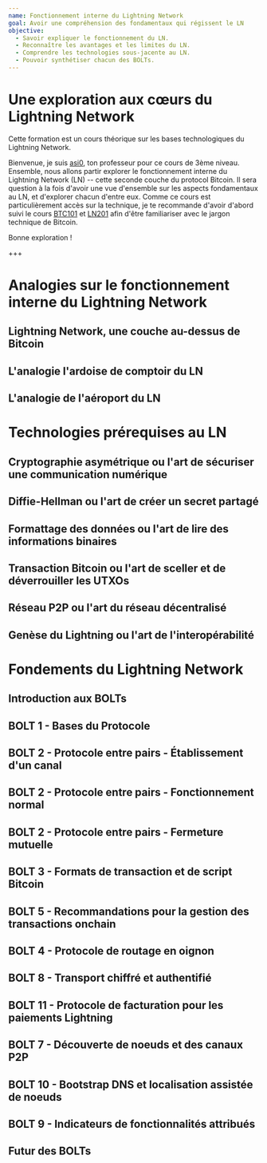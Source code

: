 ```yaml
---
name: Fonctionnement interne du Lightning Network 
goal: Avoir une compréhension des fondamentaux qui régissent le LN
objective:
  - Savoir expliquer le fonctionnement du LN.
  - Reconnaître les avantages et les limites du LN.
  - Comprendre les technologies sous-jacente au LN.
  - Pouvoir synthétiser chacun des BOLTs.
---
```


# Une exploration aux cœurs du Lightning Network 

Cette formation est un cours théorique sur les bases technologiques du Lightning Network.

Bienvenue, je suis [asi0](https://planb.network/en/professor/319), ton professeur pour ce cours de 3ème niveau. Ensemble, nous allons partir explorer le fonctionnement interne du Lightning Network (LN) -- cette seconde couche du protocol Bitcoin. Il sera question à la fois d'avoir une vue d'ensemble sur les aspects fondamentaux au LN, et d'explorer chacun d'entre eux. Comme ce cours est particulièrement accès sur la technique, je te recommande d'avoir d'abord suivi le cours [BTC101](https://planb.network/fr/courses/btc101) et [LN201](https://planb.network/fr/courses/ln201) afin d'être familiariser avec le jargon technique de Bitcoin. 

Bonne exploration ! 

+++

# Analogies sur le fonctionnement interne du Lightning Network

## Lightning Network, une couche au-dessus de Bitcoin
## L'analogie l'ardoise de comptoir du LN
## L'analogie de l'aéroport du LN

# Technologies prérequises au LN

## Cryptographie asymétrique ou l'art de sécuriser une communication numérique
## Diffie-Hellman ou l'art de créer un secret partagé
## Formattage des données ou l'art de lire des informations binaires
## Transaction Bitcoin ou l'art de sceller et de déverrouiller les UTXOs
## Réseau P2P ou l'art du réseau décentralisé
## Genèse du Lightning ou l'art de l'interopérabilité

# Fondements du Lightning Network

## Introduction aux BOLTs
## BOLT 1 - Bases du Protocole
## BOLT 2 - Protocole entre pairs - Établissement d'un canal
## BOLT 2 - Protocole entre pairs - Fonctionnement normal
## BOLT 2 - Protocole entre pairs - Fermeture mutuelle
## BOLT 3 - Formats de transaction et de script Bitcoin
## BOLT 5 - Recommandations pour la gestion des transactions onchain
## BOLT 4 - Protocole de routage en oignon
## BOLT 8 - Transport chiffré et authentifié
## BOLT 11 - Protocole de facturation pour les paiements Lightning
## BOLT 7 - Découverte de noeuds et des canaux P2P
## BOLT 10 - Bootstrap DNS et localisation assistée de noeuds
## BOLT 9 - Indicateurs de fonctionnalités attribués

## Futur des BOLTs


